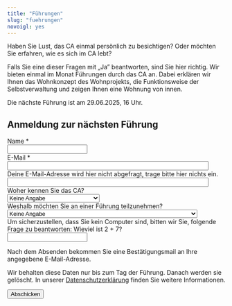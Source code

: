 ```yaml
---
title: "Führungen"
slug: "fuehrungen"
novoigl: yes
---
```


<form action="/fuehrungen/send.php" method="post" accept-charset="utf-8">
<p>Haben Sie Lust, das CA einmal persönlich zu besichtigen? Oder möchten Sie erfahren, wie es sich im CA lebt?

Falls Sie eine dieser Fragen mit „Ja” beantworten, sind Sie hier richtig. Wir bieten einmal im Monat Führungen durch das CA an.
Dabei erklären wir Ihnen das Wohnkonzept des Wohnprojekts, die Funktionsweise der Selbstverwaltung und zeigen Ihnen eine Wohnung von innen.

Die nächste Führung ist am 29.06.2025, 16 Uhr.</p>

<h2>Anmeldung zur nächsten Führung</h2>
<div class="field">
    <label class="label" for="full_name">Name *</label>
	<div class="control has-icons-left">
        <input type="text" name="full_name" value="" class="input required" maxlength="100" required/>
        <span class="icon is-small is-left">
            <i class="icon-user"></i>
        </span>
    </div>
</div>
<div class="field">
    <label class="label" for="email">E-Mail *</label>
    <div class="control has-icons-left">
        <input type="email" name="email" value="" class="input required email"
            id="email" size="55" required/>
        <span class="icon is-small is-left">
            <i class="icon-mail-alt"></i>
        </span>
    </div>
</div> 
<!-- Schutz vor der Benutzung des Formulars mit Computern. Es ist wird nicht angezeigt. -->
<div class="field extra-field">
    <label class="label" for="mail">Deine E-Mail-Adresse wird hier nicht
    abgefragt, trage bitte hier nichts ein.</label>
    <div class="control has-icons-left">
        <input type="email" name="mail" value="" class="input email"
            id="mail" size="55"/>
    </div>
</div>
<div class="field">
    <label class="label" for="fromWhere">Woher kennen Sie das CA?</label>
    <div class="control">
        <div class="select">
            <select name="fromWhere">
                <option>Keine Angabe</option>>
                <option>Website</option>
                <option>Instagram</option>
                <option>Zeitung</option>
                <option>Fernsehen</option>
                <option>Von Menschen, die dort wohnen</option>
                <option>Sonstiges</option>
            </select>
        </div>
    </div>
</div>
<div class="field">
    <label class="label" for="interest">Weshalb möchten Sie an einer Führung teilzunehmen?</label>
    <div class="control">
        <div class="select">
            <select name="interest">
                <option>Keine Angabe</option>>
                <option>Ich habe Interesse an Selbstverwaltung</option>
                <option>Ich habe Interesse an ökologischem Bauen und Wohnen</option>
                <option>Ich möchte eventuell selbst einziehen</option>
                <option>Ich möchte eventuell in das CA investieren als nachhaltige Geldanlage</option>
                <option>Sonstiges</option>
            </select>
        </div>
    </div>
</div>
<div class="field">
    <label class="label" for="spam_protection">Um sicherzustellen, dass Sie kein
    Computer sind, bitten wir Sie, folgende Frage zu beantworten: Wieviel ist
    2 + 7? </label>
    <div class="spam_protection">
        <input class="input" type="text" placeholder="" maxlength="10" name="spam_protection">
    </div>
</div>
<p>Nach dem Absenden bekommen Sie eine Bestätigungsmail an Ihre angegebene E-Mail-Adresse.</p>
<p>Wir behalten diese Daten nur bis zum Tag der Führung. Danach werden sie gelöscht. In unserer <a href="https://collegiumacademicum.de/datenschutz/">Datenschutzerklärung</a> finden Sie weitere Informationen.</p>

<div class="field">
    <div class="control">
        <label class="sr-only" for="submit"></label>
          <input type="hidden" name="language" value="de">
        <input type="submit" name="submit" value="Abschicken" class="button is-link" id="submit">
    </div>
</div>

</form>